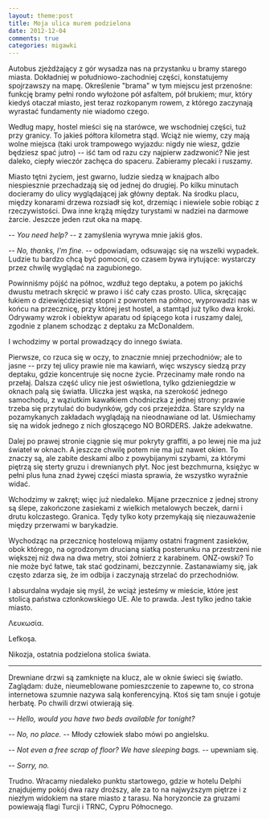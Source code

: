 ```yaml
---
layout: theme:post
title: Moja ulica murem podzielona
date: 2012-12-04
comments: true
categories: migawki
---
```


Autobus zjeżdżający z gór wysadza nas na przystanku u bramy starego
miasta. Dokładniej w południowo-zachodniej części, konstatujemy
spojrzawszy na mapę. Określenie "brama" w tym miejscu jest przenośne:
funkcję bramy pełni rondo wyłożone pół asfaltem, pół brukiem; mur,
który kiedyś otaczał miasto, jest teraz rozkopanym rowem, z którego
zaczynają wyrastać fundamenty nie wiadomo czego.

Według mapy, hostel mieści się na starówce, we wschodniej części, tuż
przy granicy. To jakieś półtora kilometra stąd. Wciąż nie wiemy, czy
mają wolne miejsca (taki urok trampowego wyjazdu: nigdy nie wiesz,
gdzie będziesz spać jutro) -- iść tam od razu czy najpierw zadzwonić?
Nie jest daleko, ciepły wieczór zachęca do spaceru. Zabieramy plecaki
i ruszamy.

Miasto tętni życiem, jest gwarno, ludzie siedzą w knajpach albo
niespiesznie przechadzają się od jednej do drugiej. Po kilku minutach
docieramy do ulicy wyglądającej jak główny deptak. Na środku placu,
między konarami drzewa rozsiadł się kot, drzemiąc i niewiele sobie
robiąc z rzeczywistości. Dwa inne krążą między turystami w nadziei na
darmowe żarcie. Jeszcze jeden rzut oka na mapę.

-- _You need help?_ -- z zamyślenia wyrywa mnie jakiś głos.

-- _No, thanks, I'm fine._ -- odpowiadam, odsuwając się na wszelki
wypadek. Ludzie tu bardzo chcą być pomocni, co czasem bywa irytujące:
wystarczy przez chwilę wyglądać na zagubionego.

Powinniśmy pójść na północ, wzdłuż tego deptaku, a potem po jakichś
dwustu metrach skręcić w prawo i iść cały czas prosto. Ulica,
skręcając łukiem o dziewięćdziesiąt stopni z powrotem na północ,
wyprowadzi nas w końcu na przecznicę, przy której jest hostel, a
stamtąd już tylko dwa kroki. Odrywamy wzrok i obiektyw aparatu od
śpiącego kota i ruszamy dalej, zgodnie z planem schodząc z deptaku za
McDonaldem.

I wchodzimy w portal prowadzący do innego świata.

Pierwsze, co rzuca się w oczy, to znacznie mniej przechodniów; ale to
jasne -- przy tej ulicy prawie nie ma kawiarń, więc wszyscy siedzą
przy deptaku, gdzie koncentruje się nocne życie. Przecinamy małe rondo
na przełaj. Dalsza część ulicy nie jest oświetlona, tylko
gdzieniegdzie w oknach palą się światła. Uliczka jest wąska, na
szerokość jednego samochodu, z wąziutkim kawałkiem chodniczka z jednej
strony: prawie trzeba się przytulać do budynków, gdy coś
przejeżdża. Stare szyldy na pozamykanych zakładach wyglądają na
nieodnawiane od lat. Uśmiechamy się na widok jednego z nich głoszącego
NO BORDERS. Jakże adekwatne.

Dalej po prawej stronie ciągnie się mur pokryty graffiti, a po lewej
nie ma już świateł w oknach. A jeszcze chwilę potem nie ma już nawet
okien. To znaczy są, ale zabite deskami albo z powybijanymi szybami,
za którymi piętrzą się sterty gruzu i drewnianych płyt. Noc jest
bezchmurna, księżyc w pełni plus łuna znad żywej części miasta
sprawia, że wszystko wyraźnie widać.

Wchodzimy w zakręt; więc już niedaleko. Mijane przecznice z jednej
strony są ślepe, zakończone zasiekami z wielkich metalowych beczek,
darni i drutu kolczastego. Granica. Tędy tylko koty przemykają się
niezauważenie między przerwami w barykadzie.

Wychodząc na przecznicę hostelową mijamy ostatni fragment zasieków,
obok którego, na ogrodzonym drucianą siatką posterunku na przestrzeni
nie większej niż dwa na dwa metry, stoi żołnierz z
karabinem. ONZ-owski? To nie może być łatwe, tak stać godzinami,
bezczynnie. Zastanawiamy się, jak często zdarza się, że im odbija i
zaczynają strzelać do przechodniów.

I absurdalna wydaje się myśl, że wciąż jesteśmy w mieście, które jest
stolicą państwa członkowskiego UE. Ale to prawda. Jest tylko jedno
takie miasto.

Λευκωσία.

Lefkoşa.

Nikozja, ostatnia podzielona stolica świata.

<hr>

Drewniane drzwi są zamknięte na klucz, ale w oknie świeci się
światło. Zaglądam: duże, nieumeblowane pomieszczenie to zapewne to, co
strona internetowa szumnie nazywa salą konferencyjną. Ktoś się tam
snuje i gotuje herbatę. Po chwili drzwi otwierają się.

-- _Hello, would you have two beds available for tonight?_

-- _No, no place._ -- Młody człowiek słabo mówi po angielsku.

-- _Not even a free scrap of floor? We have sleeping bags._ --
upewniam się.

-- _Sorry, no._

Trudno. Wracamy niedaleko punktu startowego, gdzie w hotelu Delphi
znajdujemy pokój dwa razy droższy, ale za to na najwyższym piętrze
i z niezłym widokiem na stare miasto z tarasu. Na horyzoncie za
gruzami powiewają flagi Turcji i TRNC, Cypru Północnego.
